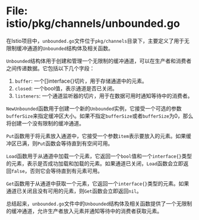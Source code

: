 # File: istio/pkg/channels/unbounded.go

在Istio项目中，`unbounded.go`文件位于`pkg/channels`目录下，主要定义了用于无限制缓冲通道的`Unbounded`结构体及相关函数。

`Unbounded`结构体用于创建和管理一个无限制的缓冲通道，可以在生产者和消费者之间传递数据。它包括以下几个字段：

1. `buffer`: 一个[]interface{}切片，用于存储通道中的元素。
2. `closed`: 一个bool值，表示通道是否已关闭。
3. `listeners`: 一个通道监听器的切片，用于在数据可用时通知等待中的消费者。

`NewUnbounded`函数用于创建一个新的`Unbounded`实例，它接受一个可选的参数`bufferSize`来指定缓冲区大小。如果不指定`bufferSize`或者`bufferSize`为0，那么将创建一个没有限制的缓冲通道。

`Put`函数用于将元素放入通道中，它接受一个参数`item`表示要放入的元素。如果缓冲区已满，则`Put`函数会等待直到有空间可用。

`Load`函数用于从通道中加载一个元素，它返回一个`bool`值和一个`interface{}`类型的元素，表示是否成功加载和加载的元素。如果通道已关闭，`Load`函数会立即返回`false`，否则它会等待直到有元素可用。

`Get`函数用于从通道中获取一个元素，它返回一个`interface{}`类型的元素。如果通道已关闭且没有可用的元素，则`Get`函数会立即返回`nil`。

总结起来，`unbounded.go`文件中的`Unbounded`结构体及相关函数提供了一个无限制的缓冲通道，允许生产者放入元素并通知等待中的消费者获取元素。

